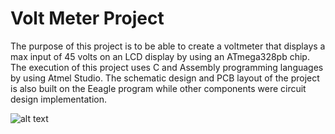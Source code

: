 # Volt Meter Project

The purpose of this project is to be able to create a voltmeter that displays a max input of 45 volts on an LCD display by using 
an ATmega328pb chip. The execution of this project uses C and Assembly programming languages by using Atmel Studio. The schematic design 
and PCB layout of the project is also built on the Eeagle program while other components were circuit design implementation.

![alt text](https://github.com/Antz-Lee/Volt-Meter-Project/blob/main/Screenshots/Volt%20meter%20by%20Antz-Lee.jpg)
